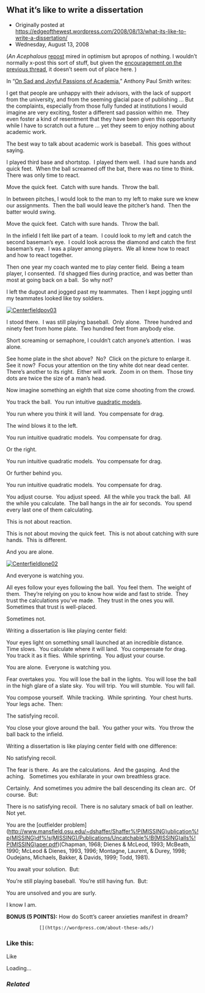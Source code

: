 ## What it’s like to write a dissertation

 * Originally posted at https://edgeofthewest.wordpress.com/2008/08/13/what-its-like-to-write-a-dissertation/
 * Wednesday, August 13, 2008

(_An 
Acephalous_ [repost](http://acephalous.typepad.com/acephalous/2007/09/baseball.html) mired in optimism but apropos of nothing.  I wouldn’t normally x-post this sort of stuff, but given the [encouragement on the previous thread](https://edgeofthewest.wordpress.com/2008/08/11/coalitioning/), it doesn’t seem out of place here.
)

In “[On Sad and Joyful Passions of Academia](http://itself.wordpress.com/2007/09/28/on-sad-and-joyful-passions-of-academia/),” Anthony Paul Smith writes:

I get that people are unhappy with their advisors, with the lack of support from the university, and from the seeming glacial pace of publishing … But the complaints, especially from those fully funded at institutions I would imagine are very exciting, foster a different sad passion within me.  They even foster a kind of resentment that they have been given this opportunity while I have to scratch out a future … yet they seem to enjoy nothing about academic work.

The best way to talk about academic work is baseball.  This goes without saying.

I played third base and shortstop.  I played them well.  I had sure hands and quick feet.  When the ball screamed off the bat, there was no time to think.  There was only time to react.

Move the quick feet.  Catch with sure hands.  Throw the ball.

In between pitches, I would look to the man to my left to make sure we knew our assignments.  Then the ball would leave the pitcher’s hand.  Then the batter would swing.

Move the quick feet.  Catch with sure hands.  Throw the ball.

In the infield I felt like part of a team.  I could look to my left and catch the second baseman’s eye.  I could look across the diamond and catch the first baseman’s eye.  I was a player among players.  We all knew how to react and how to react together.

Then one year my coach wanted me to play center field.  Being a team player, I consented.  I’d shagged flies during practice, and was better than most at going back on a ball.  So why not?

I left the dugout and jogged past my teammates.  Then I kept jogging until my teammates looked like toy soldiers.


[![Centerfieldpov03](https://i1.wp.com/acephalous.typepad.com/photos/uncategorized/2007/09/28/centerfieldpov03.jpg)](http://acephalous.typepad.com/photos/uncategorized/2007/09/28/centerfieldpov03.jpg)

I stood there.  I was still playing baseball.  Only alone.  Three hundred and ninety feet from home plate.  Two hundred feet from anybody else.

Short screaming or semaphore, I couldn’t catch anyone’s attention.  I was alone.

See home plate in the shot above?  No?  Click on the picture to enlarge it.  See it now?  Focus your attention on the tiny white dot near dead center.  There’s another to its right.  Either will work.  Zoom in on them.  Those tiny dots are twice the size of a man’s head.

Now imagine something an eighth that size come shooting from the crowd.

You track the ball.  You run intuitive [quadratic models](http://72.14.253.104/search?q=cache:NePxgrnqxwIJ:www.gpc.edu/%!E(MISSING)mcse/CourseDocs/Math1101Projects/project2DE.doc).

You run where you think it will land.  You compensate for drag.

The wind blows it to the left.

You run intuitive quadratic models.  You compensate for drag.

Or the right.

You run intuitive quadratic models.  You compensate for drag.

Or further behind you.

You run intuitive quadratic models.  You compensate for drag.

You adjust course.  You adjust speed.  All the while you track the ball.  All the while you calculate.  The ball hangs in the air for seconds.  You spend every last one of them calculating.

This is not about reaction.

This is not about moving the quick feet.  This is not about catching with sure hands.  This is different.

And you are alone.

[![Centerfieldlone02](https://i0.wp.com/acephalous.typepad.com/photos/uncategorized/2007/09/28/centerfieldlone02.jpg)](http://acephalous.typepad.com/photos/uncategorized/2007/09/28/centerfieldlone02.jpg)

And everyone is watching you.

All eyes follow your eyes following the ball.  You feel them.  The weight of them.  They’re relying on you to know how wide and fast to stride.  They trust the calculations you’ve made.  They trust in the ones you will.  Sometimes that trust is well-placed.

Sometimes not.

Writing a dissertation is like playing center field:

Your eyes light on something small launched at an incredible distance.  Time slows.  You calculate where it will land.  You compensate for drag.  You track it as it flies.  While sprinting.  You adjust your course.

You are alone.  Everyone is watching you.

Fear overtakes you.  You will lose the ball in the lights.  You will lose the ball in the high glare of a slate sky.  You will trip.  You will stumble.  You will fail.

You compose yourself.  While tracking.  While sprinting.  Your chest hurts.  Your legs ache.  Then:

The satisfying recoil.

You close your glove around the ball.  You gather your wits.  You throw the ball back to the infield.

Writing a dissertation is like playing center field with one difference:

No satisfying recoil.

The fear is there.  As are the calculations.  And the gasping.  And the aching.   Sometimes you exhilarate in your own breathless grace.

Certainly.  And sometimes you admire the ball descending its clean arc.  Of course.  But:

There is no satisfying recoil.  There is no salutary smack of ball on leather.  Not yet.

You are the [outfielder problem] (http://www.mansfield.osu.edu/~dshaffer/Shaffer%!P(MISSING)ublication%!p(MISSING)df%!s(MISSING)/Publications/Uncatchable%!B(MISSING)alls%!P(MISSING)aper.pdf)(Chapman, 1968; Dienes & McLeod, 1993; McBeath, 1990; McLeod & Dienes, 1993, 1996; Montagne, Laurent, & Durey, 1998; Oudejans, Michaels, Bakker, & Davids, 1999; Todd, 1981).

You await your solution.  But:

You’re still playing baseball.  You’re still having fun.  But:

You are unsolved and you are surly.

I know I am.

**BONUS (5 POINTS):** How do Scott’s career anxieties manifest in dream?

		

			

				[](https://wordpress.com/about-these-ads/)
				

					
				

			

		

### Like this:

Like

 
Loading...

[]()

### _Related_

